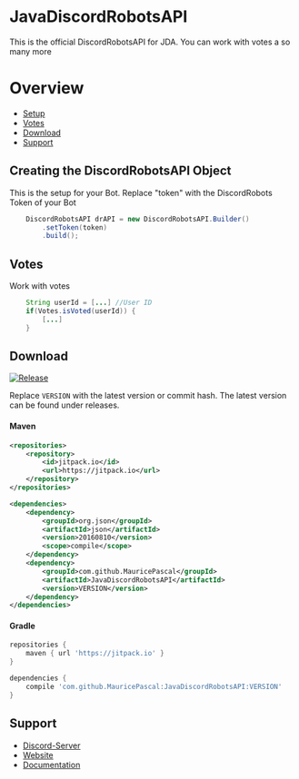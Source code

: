 # JavaDiscordRobotsAPI
This is the official DiscordRobotsAPI for JDA. You can work with votes a so many more

# Overview
* [Setup](https://github.com/MauricePascal/JavaDiscordRobotsAPI/blob/master/README.md#creating-the-discordrobotsapi-object)
* [Votes](https://github.com/MauricePascal/JavaDiscordRobotsAPI/blob/master/README.md#votes)
* [Download](https://github.com/MauricePascal/JavaDiscordRobotsAPI/blob/master/README.md#download)
* [Support](https://github.com/MauricePascal/JavaDiscordRobotsAPI/blob/master/README.md#support)

## Creating the DiscordRobotsAPI Object
This is the setup for your Bot. Replace "token" with the DiscordRobots Token of your Bot
 
```java
    DiscordRobotsAPI drAPI = new DiscordRobotsAPI.Builder()
        .setToken(token)
        .build();
```

## Votes
Work with votes

```java
    String userId = [...] //User ID
    if(Votes.isVoted(userId)) {
        [...]
    }
```

## Download
[![Release](https://jitpack.io/v/DiscordBotList/DBL-Java-Library.svg)](https://jitpack.io/#DiscordBotList/DBL-Java-Library)

Replace `VERSION` with the latest version or commit hash. The latest version can be found under releases.

#### Maven

```xml
<repositories>
    <repository>
        <id>jitpack.io</id>
        <url>https://jitpack.io</url>
    </repository>
</repositories>
```
```xml
<dependencies>
    <dependency>
        <groupId>org.json</groupId>
        <artifactId>json</artifactId>
        <version>20160810</version>
        <scope>compile</scope>
    </dependency>
    <dependency>
        <groupId>com.github.MauricePascal</groupId>
        <artifactId>JavaDiscordRobotsAPI</artifactId>
        <version>VERSION</version>
    </dependency>
</dependencies>
```

#### Gradle 
```gradle
repositories {
    maven { url 'https://jitpack.io' }
}
```
```gradle
dependencies {
    compile 'com.github.MauricePascal:JavaDiscordRobotsAPI:VERSION'
}
```

## Support
* [Discord-Server](https://discord.gg/ExCrcDX)
* [Website](https://www.keksstudios.tk/discordrobots)
* [Documentation](#)
